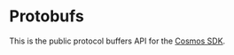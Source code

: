 # Protobufs

This is the public protocol buffers API for the [Cosmos SDK](https://github.com/mycodeku/transtionhelper).
